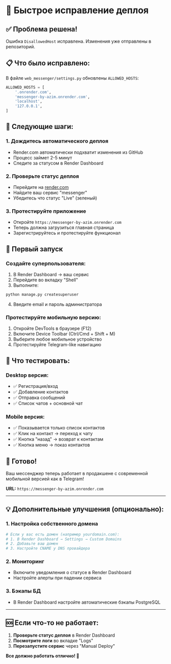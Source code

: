 # 🚀 Быстрое исправление деплоя

## ✅ Проблема решена!

Ошибка `DisallowedHost` исправлена. Изменения уже отправлены в репозиторий.

## 📋 Что было исправлено:

В файле `web_messenger/settings.py` обновлены `ALLOWED_HOSTS`:

```python
ALLOWED_HOSTS = [
    '.onrender.com',
    'messenger-by-azim.onrender.com',
    'localhost',
    '127.0.0.1',
]
```

## 🔄 Следующие шаги:

### 1. Дождитесь автоматического деплоя
- Render.com автоматически подхватит изменения из GitHub
- Процесс займет 2-5 минут
- Следите за статусом в Render Dashboard

### 2. Проверьте статус деплоя
- Перейдите на [render.com](https://render.com)
- Найдите ваш сервис "messenger"
- Убедитесь что статус "Live" (зеленый)

### 3. Протестируйте приложение
- Откройте `https://messenger-by-azim.onrender.com`
- Теперь должна загрузиться главная страница
- Зарегистрируйтесь и протестируйте функционал

## 🎯 Первый запуск

### Создайте суперпользователя:
1. В Render Dashboard → ваш сервис
2. Перейдите во вкладку "Shell"
3. Выполните:
```bash
python manage.py createsuperuser
```
4. Введите email и пароль администратора

### Протестируйте мобильную версию:
1. Откройте DevTools в браузере (F12)
2. Включите Device Toolbar (Ctrl/Cmd + Shift + M)
3. Выберите любое мобильное устройство
4. Протестируйте Telegram-like навигацию

## 📱 Что тестировать:

### Desktop версия:
- ✅ Регистрация/вход
- ✅ Добавление контактов
- ✅ Отправка сообщений
- ✅ Список чатов + основной чат

### Mobile версия:
- ✅ Показывается только список контактов
- ✅ Клик на контакт → переход к чату
- ✅ Кнопка "назад" → возврат к контактам
- ✅ Кнопка меню → показ контактов

## 🎉 Готово!

Ваш мессенджер теперь работает в продакшене с современной мобильной версией как в Telegram!

**URL:** `https://messenger-by-azim.onrender.com`

---

## 💡 Дополнительные улучшения (опционально):

### 1. Настройка собственного домена
```bash
# Если у вас есть домен (например yourdomain.com):
# 1. В Render Dashboard → Settings → Custom Domains
# 2. Добавьте ваш домен
# 3. Настройте CNAME у DNS провайдера
```

### 2. Мониторинг
- Включите уведомления о статусе в Render Dashboard
- Настройте алерты при падении сервиса

### 3. Бэкапы БД
- В Render Dashboard настройте автоматические бэкапы PostgreSQL

---

## 🆘 Если что-то не работает:

1. **Проверьте статус деплоя** в Render Dashboard
2. **Посмотрите логи** во вкладке "Logs"
3. **Перезапустите сервис** через "Manual Deploy"

**Все должно работать отлично! 🚀**
